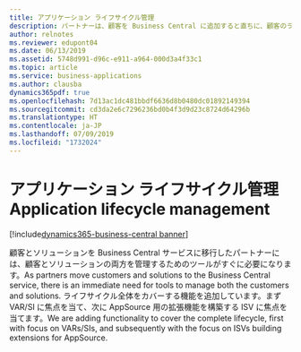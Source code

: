 ```yaml
---
title: アプリケーション ライフサイクル管理
description: パートナーは、顧客を Business Central に追加すると直ちに、顧客のライフサイクル管理、ソリューションの提供、サポートの提供、更新の管理、テストなどができるようになる必要があります。 パートナーが利用できるツールの範囲を拡大するために引き続き作業していきます。
author: relnotes
ms.reviewer: edupont04
ms.date: 06/13/2019
ms.assetid: 5748d991-d96c-e911-a964-000d3a4f33c1
ms.topic: article
ms.service: business-applications
ms.author: clausba
dynamics365pdf: true
ms.openlocfilehash: 7d13ac1dc481bbdf6636d8b0480dc01892149394
ms.sourcegitcommit: cd3da2e6c7296236bd0b4f3d9d23c8724d64296b
ms.translationtype: HT
ms.contentlocale: ja-JP
ms.lasthandoff: 07/09/2019
ms.locfileid: "1732024"
---
```

# <a name="application-lifecycle-management"></a><span data-ttu-id="0f418-104">アプリケーション ライフサイクル管理</span><span class="sxs-lookup"><span data-stu-id="0f418-104">Application lifecycle management</span></span>

[!include[dynamics365-business-central banner](../includes/dynamics365-business-central.md)]

<span data-ttu-id="0f418-105">顧客とソリューションを Business Central サービスに移行したパートナーには、顧客とソリューションの両方を管理するためのツールがすぐに必要になります。</span><span class="sxs-lookup"><span data-stu-id="0f418-105">As partners move customers and solutions to the Business Central service, there is an immediate need for tools to manage both the customers and solutions.</span></span> <span data-ttu-id="0f418-106">ライフサイクル全体をカバーする機能を追加しています。まず VAR/SI に焦点を当て、次に AppSource 用の拡張機能を構築する ISV に焦点を当てます。</span><span class="sxs-lookup"><span data-stu-id="0f418-106">We are adding functionality to cover the complete lifecycle, first with focus on VARs/SIs, and subsequently with the focus on ISVs building extensions for AppSource.</span></span>  
